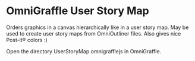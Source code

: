 # OmniGraffle User Story Map
Orders graphics in a canvas hierarchically like in a user story map. May be used to create user story maps from OmniOutliner files. Also gives nice Post-it® colors :)

Open the directory UserStoryMap.omnigrafflejs in OmniGraffle.
